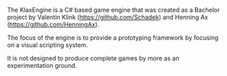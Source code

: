 The KlaxEngine is a C# based game engine that was created as a Bachelor project by Valentin Klink (https://github.com/Schadek) and Henning Ax (https://github.com/HenningAx).

The focus of the engine is to provide a prototyping framework by focusing on a visual scripting system.

It is not designed to produce complete games by more as an experimentation ground.
